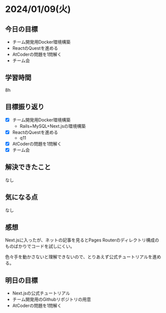 # 2024/01/09(火)

## 今日の目標
* チーム開発用Docker環境構築
* ReactのQuestを進める
* AtCoderの問題を1問解く
* チーム会

## 学習時間
8h

## 目標振り返り
* [x] チーム開発用Docker環境構築
  * Rails+MySQL+Next.jsの環境構築
* [x] ReactのQuestを進める
  * q11
* [x] AtCoderの問題を1問解く
* [x] チーム会

## 解決できたこと
なし

## 気になる点
なし

## 感想
Next.jsに入ったが、ネットの記事を見るとPages Routerのディレクトリ構成のものばかりでコードを試しにくい。

色々手を動かさないと理解できないので、とりあえず公式チュートリアルを進める。

## 明日の目標
* Next.jsの公式チュートリアル
* チーム開発用のGithubリポジトリの用意
* AtCoderの問題を1問解く
